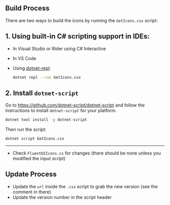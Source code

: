 ﻿## Build Process

There are two ways to build the icons by running the `GetIcons.csx` script:

## 1. Using built-in C# scripting support in IDEs:
  - In Visual Studio or Rider using C# Interactive
  - In VS Code
  - Using [dotnet-repl](https://github.com/jonsequitur/dotnet-repl):

    ```bash
    dotnet repl --run GetIcons.csx 
    ```

## 2. Install `dotnet-script`

Go to https://github.com/dotnet-script/dotnet-script and follow the instructions to install `dotnet-script` for your platform.

```bash
dotnet tool install -g dotnet-script
```

Then run the script:

```bash
dotnet script GetIcons.csx
```
 
---

- Check `FluentUIIcons.cs` for changes (there should be none unless you modified the input script)

## Update Process

- Update the `url` inside the `.csx` script to grab the new version (see the comment in there)
- Update the version number in the script header